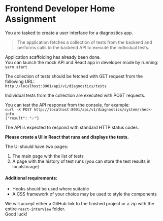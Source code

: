 # Frontend Developer Home Assignment

You are tasked to create a user interface for a diagnostics app.

>The application fetches a collection of tests from the backend and performs calls to the backend API to execute the individual tests.
>

Application scaffolding has already been done.<br>
You can launch the mock API and React app in developer mode by running:<br>
`yarn start`

The collection of tests should be fetched with GET request from the following URL:<br>
`http://localhost:8001/api/v1/diagnostics/tests`

Individual tests from the collection are executed with POST requests.

You can test the API response from the console, for example:<br>
`curl -X POST http://localhost:8001/api/v1/diagnostics/system/check-info`
<br>
`{"result": "✅"} `

The API is expected to respond with standard HTTP status codes.

**Please create a UI in React that runs and displays the tests.**

The UI should have two pages:

1. The main page with the list of tests
2. A page with the history of test runs (you can store the test results in localstorage)

#### Additional requirements:
* Hooks should be used where suitable
* A CSS framework of your choice may be used to style the components

We will accept either a GitHub link to the finished project or a zip with the entire `react-interview` folder.<br>
Good luck! 
